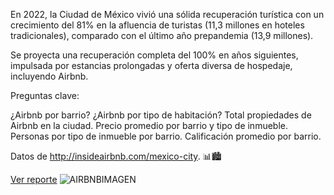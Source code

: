 En 2022, la Ciudad de México vivió una sólida recuperación turística con un crecimiento del 81% en la afluencia de turistas (11,3 millones en hoteles tradicionales), comparado con el último año prepandemia (13,9 millones).

Se proyecta una recuperación completa del 100% en años siguientes, impulsada por estancias prolongadas y oferta diversa de hospedaje, incluyendo Airbnb.

Preguntas clave:

¿Airbnb por barrio?
¿Airbnb por tipo de habitación?
Total propiedades de Airbnb en la ciudad.
Precio promedio por barrio y tipo de inmueble.
Personas por tipo de inmueble por barrio.
Calificación promedio por barrio.

Datos de http://insideairbnb.com/mexico-city. 📊🏙️

[Ver reporte](https://app.powerbi.com/view?r=eyJrIjoiMzY2NjJhZGMtYjkxNC00Y2QxLWEwMDItOGQ2ZWU1MDM5ZWQ0IiwidCI6ImRmODY3OWNkLWE4MGUtNDVkOC05OWFjLWM4M2VkN2ZmOTVhMCJ9)
![AIRBNBIMAGEN](https://github.com/ErnestRr/powerbi/assets/108312348/e0856f6e-d467-4c5d-9a98-71677a57b679)
